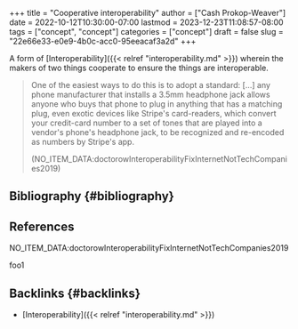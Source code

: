 +++
title = "Cooperative interoperability"
author = ["Cash Prokop-Weaver"]
date = 2022-10-12T10:30:00-07:00
lastmod = 2023-12-23T11:08:57-08:00
tags = ["concept", "concept"]
categories = ["concept"]
draft = false
slug = "22e66e33-e0e9-4b0c-acc0-95eeacaf3a2d"
+++

A form of [Interoperability]({{< relref "interoperability.md" >}}) wherein the makers of two things cooperate to ensure the things are interoperable.

> One of the easiest ways to do this is to adopt a standard: [...] any phone manufacturer that installs a 3.5mm headphone jack allows anyone who buys that phone to plug in anything that has a matching plug, even exotic devices like Stripe's card-readers, which convert your credit-card number to a set of tones that are played into a vendor's phone's headphone jack, to be recognized and re-encoded as numbers by Stripe's app.
>
> (NO_ITEM_DATA:doctorowInteroperabilityFixInternetNotTechCompanies2019)


## Bibliography {#bibliography}

## References

<style>.csl-entry{text-indent: -1.5em; margin-left: 1.5em;}</style><div class="csl-bib-body">
  <div class="csl-entry">NO_ITEM_DATA:doctorowInteroperabilityFixInternetNotTechCompanies2019</div>
</div>

foo1


## Backlinks {#backlinks}

-   [Interoperability]({{< relref "interoperability.md" >}})
